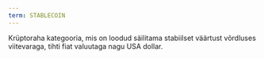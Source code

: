 ```yaml
---
term: STABLECOIN
---
```


Krüptoraha kategooria, mis on loodud säilitama stabiilset väärtust võrdluses viitevaraga, tihti fiat valuutaga nagu USA dollar.